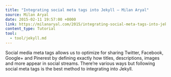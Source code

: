 ```yaml
---
title: "Integrating social meta tags into Jekyll — Milan Aryal"
source: Milan Aryal
date: 2015-02-11 19:57:00 +0000
link: https://milanaryal.com/2015/integrating-social-meta-tags-into-jekyll/
content_type: Tutorial
tool:
  - tool/jekyll.md
---
```

Social media meta tags allows us to optimize for sharing Twitter, Facebook, Google+ and Pinerest by defining exactly how titles, descriptions, images and more appear in social streams. There’re various ways but following social meta tags is the best method to integrating into Jekyll.